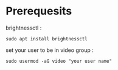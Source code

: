 # Prerequesits

brightnessctl :

```
sudo apt install brightnessctl
```

set your user to be in video group : 
```
sudo usermod -aG video "your user name"
```
